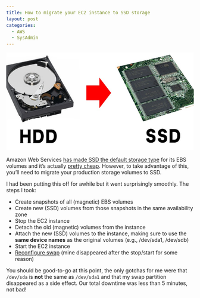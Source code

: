 ```yaml
---
title: How to migrate your EC2 instance to SSD storage
layout: post
categories:
  - AWS
  - SysAdmin
---
```

![SSD](/wp-content/uploads/2015/05/HDD-VS-SSD-825x429.jpg)

Amazon Web Services <a href="https://aws.amazon.com/blogs/aws/new-ssd-backed-elastic-block-storage/" target="_blank">has made SSD the default storage type</a> for its EBS volumes and it&#8217;s actually <a href="http://aws.amazon.com/ebs/pricing/" target="_blank">pretty cheap</a>. However, to take advantage of this, you&#8217;ll need to migrate your production storage volumes to SSD. 

I had been putting this off for awhile but it went surprisingly smoothly. The steps I took:

  * Create snapshots of all (magnetic) EBS volumes
  * Create new (SSD) volumes from those snapshots in the same availability zone
  * Stop the EC2 instance
  * Detach the old (magnetic) volumes from the instance
  * Attach the new (SSD) volumes to the instance, making sure to use the **same device names** as the original volumes (e.g., /dev/sda1, /dev/sdb)
  * Start the EC2 instance
  * <a href="index.php/2015/02/22/how-to-configure-swap-for-your-ec2-instance/" target="_blank">Reconfigure swap</a> (mine disappeared after the stop/start for some reason)

You should be good-to-go at this point, the only gotchas for me were that `/dev/sda` is **not** the same as `/dev/sda1` and that my swap partition disappeared as a side effect. Our total downtime was less than 5 minutes, not bad!